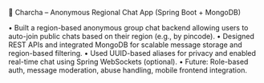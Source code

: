 💬 Charcha – Anonymous Regional Chat App (Spring Boot + MongoDB)

• Built a region-based anonymous group chat backend allowing users to auto-join public chats based on their region (e.g., by pincode).
• Designed REST APIs and integrated MongoDB for scalable message storage and region-based filtering.
• Used UUID-based aliases for privacy and enabled real-time chat using Spring WebSockets (optional).
• Future: Role-based auth, message moderation, abuse handling, mobile frontend integration.
